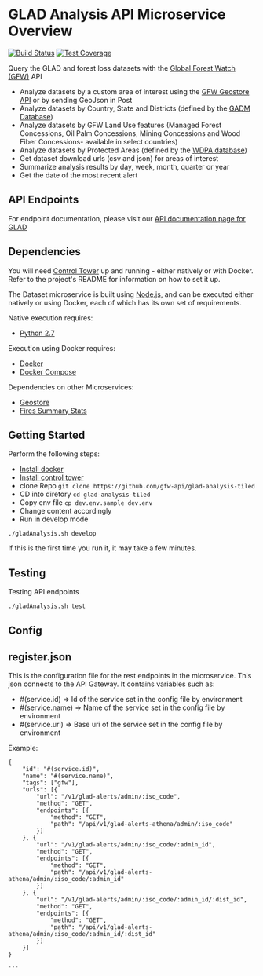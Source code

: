 # GLAD Analysis API Microservice Overview

[![Build Status](https://travis-ci.org/gfw-api/glad-analysis-tiled.svg?branch=develop)](https://travis-ci.org/gfw-api/glad-analysis-tiled)
[![Test Coverage](https://api.codeclimate.com/v1/badges/55617d7d21d384ce68e6/test_coverage)](https://codeclimate.com/github/gfw-api/glad-analysis-tiled/test_coverage)

Query the GLAD and forest loss datasets with the [Global Forest Watch (GFW)](http://globalforestwatch.org) API

- Analyze datasets by a custom area of interest using the [GFW Geostore API](https://github.com/gfw-api/gfw-geostore-api) or by sending GeoJson in Post
- Analyze datasets by Country, State and Districts (defined by the [GADM Database](http://www.gadm.org/))
- Analyze datasets by GFW Land Use features (Managed Forest Concessions, Oil Palm Concessions, Mining Concessions and Wood Fiber Concessions- available in select countries)
- Analyze datasets by Protected Areas (defined by the [WDPA database](http://www.wdpa.org/))
- Get dataset download urls (csv and json) for areas of interest
- Summarize analysis results by day, week, month, quarter or year
- Get the date of the most recent alert

## API Endpoints
For endpoint documentation, please visit our [API documentation page for GLAD](https://production-api.globalforestwatch.org/documentation/#/?tags=GLAD)

## Dependencies

You will need [Control Tower](https://github.com/control-tower/control-tower) up and running - either natively or with Docker. Refer to the project's README for information on how to set it up.

The Dataset microservice is built using [Node.js](https://nodejs.org/en/), and can be executed either natively or using Docker, each of which has its own set of requirements.

Native execution requires:
- [Python 2.7](https://www.python.org/)

Execution using Docker requires:
- [Docker](https://www.docker.com/)
- [Docker Compose](https://docs.docker.com/compose/)

Dependencies on other Microservices:
- [Geostore](https://github.com/gfw-api/gfw-geostore-api/)
- [Fires Summary Stats](https://github.com/gfw-api/fires-summary-stats/)

## Getting Started
Perform the following steps:
* [Install docker](https://docs.docker.com/engine/installation/)
* [Install control tower](https://github.com/control-tower/control-tower)
* clone Repo `git clone https://github.com/gfw-api/glad-analysis-tiled`
* CD into diretory `cd glad-analysis-tiled`
* Copy env file `cp dev.env.sample dev.env`
* Change content accordingly 
* Run in develop mode
```ssh
./gladAnalysis.sh develop
```

If this is the first time you run it, it may take a few minutes.

## Testing
Testing API endpoints

```ssh
./gladAnalysis.sh test
```

## Config

## register.json
This is the configuration file for the rest endpoints in the microservice. This json connects to the API Gateway. It contains variables such as:
* #(service.id) => Id of the service set in the config file by environment
* #(service.name) => Name of the service set in the config file by environment
* #(service.uri) => Base uri of the service set in the config file by environment

Example:
````
{
    "id": "#(service.id)",
    "name": "#(service.name)",
    "tags": ["gfw"],
    "urls": [{
        "url": "/v1/glad-alerts/admin/:iso_code",
        "method": "GET",
        "endpoints": [{
            "method": "GET",
            "path": "/api/v1/glad-alerts-athena/admin/:iso_code"
        }]
    }, {
        "url": "/v1/glad-alerts/admin/:iso_code/:admin_id",
        "method": "GET",
        "endpoints": [{
            "method": "GET",
            "path": "/api/v1/glad-alerts-athena/admin/:iso_code/:admin_id"
        }]
    }, {
        "url": "/v1/glad-alerts/admin/:iso_code/:admin_id/:dist_id",
        "method": "GET",
        "endpoints": [{
            "method": "GET",
            "path": "/api/v1/glad-alerts-athena/admin/:iso_code/:admin_id/:dist_id"
        }]
    }]
}

'''
